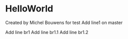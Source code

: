 # HelloWorld

Created by Michel Bouwens for test
Add line1 on master

Add line br1
Add line br1.1
Add line br1.2
